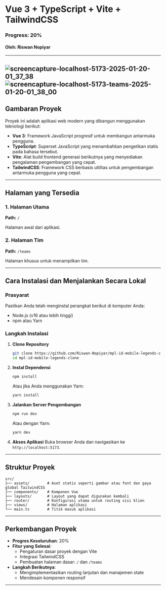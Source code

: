 # Vue 3 + TypeScript + Vite + TailwindCSS

### Progress: 20%

#### Oleh: Riswan Nopiyar

---
![screencapture-localhost-5173-2025-01-20-01_37_38](https://github.com/user-attachments/assets/e37e8207-8b79-49c5-bde6-499178c5386a)
![screencapture-localhost-5173-teams-2025-01-20-01_38_00](https://github.com/user-attachments/assets/2d990fdc-b981-4976-8f1f-04e2a52ee4c6)
---

## Gambaran Proyek

Proyek ini adalah aplikasi web modern yang dibangun menggunakan teknologi berikut:

- **Vue 3**: Framework JavaScript progresif untuk membangun antarmuka pengguna.
- **TypeScript**: Superset JavaScript yang menambahkan pengetikan statis pada bahasa tersebut.
- **Vite**: Alat build frontend generasi berikutnya yang menyediakan pengalaman pengembangan yang cepat.
- **TailwindCSS**: Framework CSS berbasis utilitas untuk pengembangan antarmuka pengguna yang cepat.

---


## Halaman yang Tersedia

### 1. Halaman Utama
**Path:** `/`

Halaman awal dari aplikasi.

### 2. Halaman Tim
**Path:** `/teams`

Halaman khusus untuk menampilkan tim.

---

## Cara Instalasi dan Menjalankan Secara Lokal

### Prasyarat
Pastikan Anda telah menginstal perangkat berikut di komputer Anda:

- Node.js (v16 atau lebih tinggi)
- npm atau Yarn

### Langkah Instalasi

1. **Clone Repository**
   ```bash
   git clone https://github.com/Riswan-Nopiyar/mpl-id-mobile-legends-clone.git
   cd mpl-id-mobile-legends-clone
   ```

2. **Instal Dependensi**
   ```bash
   npm install
   ```
   Atau jika Anda menggunakan Yarn:
   ```bash
   yarn install
   ```

3. **Jalankan Server Pengembangan**
   ```bash
   npm run dev
   ```
   Atau dengan Yarn:
   ```bash
   yarn dev
   ```

4. **Akses Aplikasi**
   Buka browser Anda dan navigasikan ke `http://localhost:5173`.

---

## Struktur Proyek

```plaintext
src/
├── assets/        # Aset statis seperti gambar atau font dan gaya global TailwindCSS
├── components/    # Komponen Vue
├── layouts/       # Layout yang dapat digunakan kembali
├── router/        # Konfigurasi utama untuk routing sisi klien
├── views/         # Halaman aplikasi
└── main.ts        # Titik masuk aplikasi
```

---

## Perkembangan Proyek

- **Progres Keseluruhan**: 20%
- **Fitur yang Selesai**:
  - Pengaturan dasar proyek dengan Vite
  - Integrasi TailwindCSS
  - Pembuatan halaman dasar: `/` dan `/teams`
- **Langkah Berikutnya**:
  - Mengimplementasikan routing lanjutan dan manajemen state
  - Mendesain komponen responsif

---
